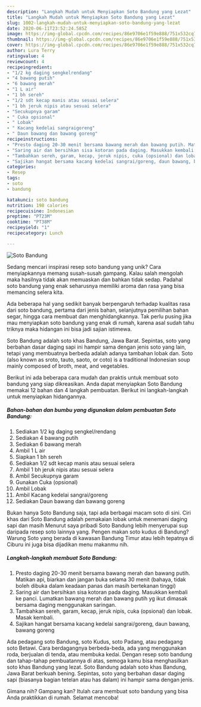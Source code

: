 ```yaml
---
description: "Langkah Mudah untuk Menyiapkan Soto Bandung yang Lezat"
title: "Langkah Mudah untuk Menyiapkan Soto Bandung yang Lezat"
slug: 1002-langkah-mudah-untuk-menyiapkan-soto-bandung-yang-lezat
date: 2020-06-11T23:52:24.585Z
image: https://img-global.cpcdn.com/recipes/86e9706e1f59e888/751x532cq70/soto-bandung-foto-resep-utama.jpg
thumbnail: https://img-global.cpcdn.com/recipes/86e9706e1f59e888/751x532cq70/soto-bandung-foto-resep-utama.jpg
cover: https://img-global.cpcdn.com/recipes/86e9706e1f59e888/751x532cq70/soto-bandung-foto-resep-utama.jpg
author: Lura Terry
ratingvalue: 4
reviewcount: 4
recipeingredient:
- "1/2 kg daging sengkelrendang"
- "4 bawang putih"
- "6 bawang merah"
- "1 L air"
- "1 bh sereh"
- "1/2 sdt kecap manis atau sesuai selera"
- "1 bh jeruk nipis atau sesuai selera"
- "Secukupnya garam"
- " Cuka opsional"
- " Lobak"
- " Kacang kedelai sangraigoreng"
- " Daun bawang dan bawang goreng"
recipeinstructions:
- "Presto daging 20-30 menit bersama bawang merah dan bawang putih. Matikan api, biarkan dan jangan buka selama 30 menit (bahaya, tidak boleh dibuka dalam keadaan panas dan masih bertekanan tinggi)"
- "Saring air dan bersihkan sisa kotoran pada daging. Masukkan kembali ke panci. Lumatkan bawang merah dan bawang putih yg ikut dimasak bersama daging menggunakan saringan."
- "Tambahkan sereh, garam, kecap, jeruk nipis, cuka (opsional) dan lobak. Masak kembali."
- "Sajikan hangat bersama kacang kedelai sangrai/goreng, daun bawang, bawang goreng"
categories:
- Resep
tags:
- soto
- bandung

katakunci: soto bandung 
nutrition: 198 calories
recipecuisine: Indonesian
preptime: "PT23M"
cooktime: "PT38M"
recipeyield: "1"
recipecategory: Lunch

---
```



![Soto Bandung](https://img-global.cpcdn.com/recipes/86e9706e1f59e888/751x532cq70/soto-bandung-foto-resep-utama.jpg)

Sedang mencari inspirasi resep soto bandung yang unik? Cara menyiapkannya memang susah-susah gampang. Kalau salah mengolah maka hasilnya tidak akan memuaskan dan bahkan tidak sedap. Padahal soto bandung yang enak seharusnya memiliki aroma dan rasa yang bisa memancing selera kita.

Ada beberapa hal yang sedikit banyak berpengaruh terhadap kualitas rasa dari soto bandung, pertama dari jenis bahan, selanjutnya pemilihan bahan segar, hingga cara membuat dan menghidangkannya. Tak perlu pusing jika mau menyiapkan soto bandung yang enak di rumah, karena asal sudah tahu triknya maka hidangan ini bisa jadi sajian istimewa.

Soto Bandung adalah soto khas Bandung, Jawa Barat. Sepintas, soto yang berbahan dasar daging sapi ini hampir sama dengan jenis soto yang lain, tetapi yang membuatnya berbeda adalah adanya tambahan lobak dan. Soto (also known as sroto, tauto, saoto, or coto) is a traditional Indonesian soup mainly composed of broth, meat, and vegetables.


Berikut ini ada beberapa cara mudah dan praktis untuk membuat soto bandung yang siap dikreasikan. Anda dapat menyiapkan Soto Bandung memakai 12 bahan dan 4 langkah pembuatan. Berikut ini langkah-langkah untuk menyiapkan hidangannya.

<!--inarticleads1-->

##### Bahan-bahan dan bumbu yang digunakan dalam pembuatan Soto Bandung:

1. Sediakan 1/2 kg daging sengkel/rendang
1. Sediakan 4 bawang putih
1. Sediakan 6 bawang merah
1. Ambil 1 L air
1. Siapkan 1 bh sereh
1. Sediakan 1/2 sdt kecap manis atau sesuai selera
1. Ambil 1 bh jeruk nipis atau sesuai selera
1. Ambil Secukupnya garam
1. Gunakan  Cuka (opsional)
1. Ambil  Lobak
1. Ambil  Kacang kedelai sangrai/goreng
1. Sediakan  Daun bawang dan bawang goreng


Bukan hanya Soto Bandung saja, tapi ada berbagai macam soto di sini. Ciri khas dari Soto Bandung adalah pemakaian lobak untuk menemani daging sapi dan masih Menurut saya pribadi Soto Bandung lebih menyerupai sup daripada resep soto lainnya yang. Pengen makan soto kudus di Bandung? Warung Soto yang berada di kawasan Bandung Timur atau lebih tepatnya di Ciburu ini juga bisa dijadikan menu makanmu nih. 

<!--inarticleads2-->

##### Langkah-langkah membuat Soto Bandung:

1. Presto daging 20-30 menit bersama bawang merah dan bawang putih. Matikan api, biarkan dan jangan buka selama 30 menit (bahaya, tidak boleh dibuka dalam keadaan panas dan masih bertekanan tinggi)
1. Saring air dan bersihkan sisa kotoran pada daging. Masukkan kembali ke panci. Lumatkan bawang merah dan bawang putih yg ikut dimasak bersama daging menggunakan saringan.
1. Tambahkan sereh, garam, kecap, jeruk nipis, cuka (opsional) dan lobak. Masak kembali.
1. Sajikan hangat bersama kacang kedelai sangrai/goreng, daun bawang, bawang goreng


Ada pedagang soto Bandung, soto Kudus, soto Padang, atau pedagang soto Betawi. Cara berdagangnya berbeda-beda, ada yang menggunakan roda, berjualan di tenda, atau membuka kedai. Dengan resep soto bandung dan tahap-tahap pembuatannya di atas, semoga kamu bisa menghasilkan soto khas Bandung yang lezat. Soto Bandung adalah soto khas Bandung, Jawa Barat berkuah bening. Sepintas, soto yang berbahan dasar daging sapi (biasanya bagian tetelan atau has dalam) ini hampir sama dengan jenis. 

Gimana nih? Gampang kan? Itulah cara membuat soto bandung yang bisa Anda praktikkan di rumah. Selamat mencoba!
